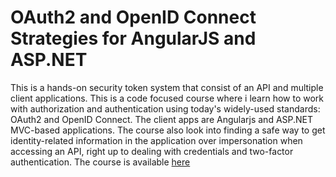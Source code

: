 
# OAuth2 and OpenID Connect Strategies for AngularJS and ASP.NET

This is a hands-on security token system that consist of an API and multiple client applications. This is a code focused course where i learn how to work with authorization and authentication using today's widely-used standards: OAuth2 and OpenID Connect. The client apps are Angularjs and ASP.NET MVC-based applications. The course also look into finding a safe way to get identity-related information in the application over impersonation when accessing an API, right up to dealing with credentials and two-factor authentication. 
The course is available [here](https://app.pluralsight.com/library/courses/oauth2-openid-connect-angular-aspdotnet/description "PluralSight")
